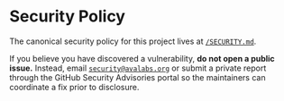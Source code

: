 # Security Policy

The canonical security policy for this project lives at [`/SECURITY.md`](../SECURITY.md).

If you believe you have discovered a vulnerability, **do not open a public issue.**
Instead, email [`security@avalabs.org`](mailto:security@avalabs.org) or submit a
private report through the GitHub Security Advisories portal so the maintainers
can coordinate a fix prior to disclosure.

